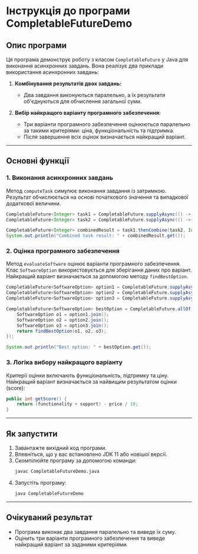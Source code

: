 # Інструкція до програми CompletableFutureDemo

## Опис програми

Ця програма демонструє роботу з класом `CompletableFuture` у Java для виконання асинхронних завдань. Вона реалізує два приклади використання асинхронних завдань:

1. **Комбінування результатів двох завдань:**
    - Два завдання виконуються паралельно, а їх результати об'єднуються для обчислення загальної суми.

2. **Вибір найкращого варіанту програмного забезпечення:**
    - Три варіанти програмного забезпечення оцінюються паралельно за такими критеріями: ціна, функціональність та підтримка.
    - Після завершення всіх оцінок визначається найкращий варіант.

---

## Основні функції

### 1. Виконання асинхронних завдань
Метод `computeTask` симулює виконання завдання із затримкою. Результат обчислюється на основі початкового значення та випадкової додаткової величини.

```java
CompletableFuture<Integer> task1 = CompletableFuture.supplyAsync(() -> computeTask("Task 1", 10));
CompletableFuture<Integer> task2 = CompletableFuture.supplyAsync(() -> computeTask("Task 2", 20));

CompletableFuture<Integer> combinedResult = task1.thenCombine(task2, Integer::sum);
System.out.println("Combined task result: " + combinedResult.get());
```

### 2. Оцінка програмного забезпечення
Метод `evaluateSoftware` оцінює варіанти програмного забезпечення. Клас `SoftwareOption` використовується для зберігання даних про варіант. Найкращий варіант визначається за допомогою методу `findBestOption`.

```java
CompletableFuture<SoftwareOption> option1 = CompletableFuture.supplyAsync(() -> evaluateSoftware("Software 1", 100, 8, 7));
CompletableFuture<SoftwareOption> option2 = CompletableFuture.supplyAsync(() -> evaluateSoftware("Software 2", 120, 9, 8));
CompletableFuture<SoftwareOption> option3 = CompletableFuture.supplyAsync(() -> evaluateSoftware("Software 3", 90, 7, 9));

CompletableFuture<SoftwareOption> bestOption = CompletableFuture.allOf(option1, option2, option3).thenApply(v -> {
    SoftwareOption o1 = option1.join();
    SoftwareOption o2 = option2.join();
    SoftwareOption o3 = option3.join();
    return findBestOption(o1, o2, o3);
});

System.out.println("Best option: " + bestOption.get());
```

### 3. Логіка вибору найкращого варіанту
Критерії оцінки включають функціональність, підтримку та ціну. Найкращий варіант визначається за найвищим результатом оцінки (score):

```java
public int getScore() {
    return (functionality + support) - price / 10;
}
```

---

## Як запустити

1. Завантажте вихідний код програми.
2. Впевніться, що у вас встановлено JDK 11 або новішої версії.
3. Скомпілюйте програму за допомогою команди:
   ```bash
   javac CompletableFutureDemo.java
   ```
4. Запустіть програму:
   ```bash
   java CompletableFutureDemo
   ```

---

## Очікуваний результат

- Програма виконає два завдання паралельно та виведе їх суму.
- Оцінить три варіанти програмного забезпечення та виведе найкращий варіант за заданими критеріями.

